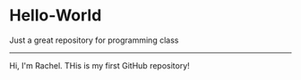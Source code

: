 # Hello-World
Just a great repository for programming class
*********************************************

Hi, I'm Rachel. THis is my first GitHub repository!

